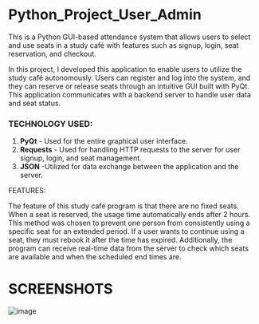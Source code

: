 # Python_Project_User_Admin

This is a Python GUI-based attendance system that allows users to select and use seats in a study café with features such as signup, login, seat reservation, and checkout.

In this project, I developed this application to enable users to utilize the study café autonomously. Users can register and log into the system, and they can reserve or release seats through an intuitive GUI built with PyQt. This application communicates with a backend server to handle user data and seat status.

### TECHNOLOGY USED:

1. **PyQt** - Used for the entire graphical user interface.
2. **Requests** - Used for handling HTTP requests to the server for user signup, login, and seat management.
3. **JSON** -Utilized for data exchange between the application and the server.


FEATURES:

The feature of this study café program is that there are no fixed seats. When a seat is reserved, the usage time automatically ends after 2 hours. This method was chosen to prevent one person from consistently using a specific seat for an extended period. If a user wants to continue using a seat, they must rebook it after the time has expired. Additionally, the program can receive real-time data from the server to check which seats are available and when the scheduled end times are.

# SCREENSHOTS
![image](https://github.com/user-attachments/assets/e02826df-62ce-46f6-a27e-7a419fbfcabc)

